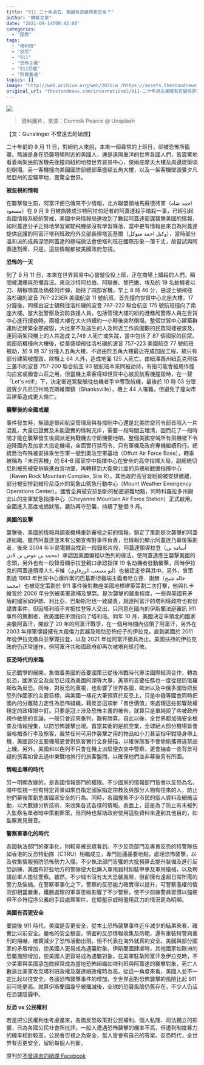 ```yaml
---
title: "911 二十年過去，美國有否變得更安全？"
author: "轉載文章"
date: "2021-09-14T09:42:00"
categories:
  - "國際"
tags:
  - "塔利班"
  - "反恐"
  - "911"
  - "恐怖主義"
  - "911恐襲"
  - "阿爾蓋達"
topics: []
image: "http://web.archive.org/web/2021im_/https://assets.thestandnews.com/media/photos/gqX4xjxqg-.png"
original_url: "thestandnews.com/international/911-二十年過去美國有否變得更安全"
---
```

![](http://web.archive.org/web/2021im_/https://assets.thestandnews.com/media/photos/gqX4xjxqg-.png)
> 資料圖片，來源：Dominik Pearce @ Unsplash

【文：Gunslinger 不曾遠去的硝煙】

二十年前的 9 月 11 日，對紐約人來說，本來一個尋常的上班日，卻被恐怖所籠罩。無論是身在恐襲現場附近的美國人，還是遠隔重洋的世界各國人們，皆震驚地看着兩架民航客機先後撞向紐約地標世界貿易中心，使兩座摩天大樓及周邊建築頃刻倒塌。另一客機撞向美國國防部總部華盛頓五角大樓，以及一架客機墜毀賓夕凡尼亞州的空曠草地，震驚全世界。

**被忽視的情報**

在襲擊發生前，阿富汗便已傳來不少情報，北方聯盟領袖馬蘇德將軍（احمد شاه مسعود‎）在 9 月 9 日被偽裝成沙特阿拉伯記者的阿蓋達殺手暗殺一事，已經引起各國情報系統的警戒，美國中央情報局還收到了數起阿蓋達密謀襲擊美國的情報，如阿蓋達分子正特地學習駕駛飛機卻沒有學習降落，當中更有情報是來自為阿蓋達提供庇護的阿富汗塔利班政府外交部長穆塔瓦基爾（وکيل احمد متوکل），當時部分溫和派的成員深恐阿蓋達的極端做法會使塔利班在國際形象一落千丈，故嘗試與阿蓋達割蓆，只是，這些情報都被美國政府忽視。

**恐怖的一天**

到了 9 月 11 日，本來在世界貿易中心營營役役上班，正在商場上搏殺的人們，瞬間被濃煙與恐懼吞沒。來自沙特阿拉伯、阿聯酋、黎巴嫩、埃及的 19 名劫機者以刀、胡椒噴霧及偽裝的炸彈，劫持了四部客機。早上 8 時 46 分，由波士頓飛往洛杉磯的波音 767-223ER 美國航空 11 號航班，首先撞向世貿中心北座大樓，17 分鐘後，同樣由波士頓飛往洛杉磯的波音 767-222 聯合航空 175 號航班撞向了南座大樓。當大批警察及消防救援人員，包括管理大樓的紐約港務局警隊人員在世貿中心進行搜救時，兩幢大樓在大火持續約一小時後突然倒塌，整個世貿中心建築群連附近建築全部被毀，大批來不及逃生的人及附近工作與圍觀的民眾同樣被波及，連同兩架飛機上的人共造成 2,749 人死亡或失蹤，當中包括了 87 個國家的民眾。兩部航機撞向大樓後，從華盛頓飛往洛杉磯的波音 757-223 美國航空 77 號航班被劫，於 9 時 37 分撞入五角大樓，不過由於五角大樓最近完成加固工程，故只有部分建築被撞毀，除機上 64 人外，造成地面 125 人死亡。由紐澤西州紐瓦克飛往三藩市的波音 757-200 聯合航空 93 號航班本來同被劫持，有指可能會被用作撞向白宮或國會山莊之用，但當機上乘客得知世貿中心被民航客機撞毀時，在一聲「Let's roll!」下，決定衝進駕駛艙從劫機者手中奪取航機，最後於 10 時 03 分墜毀賓夕凡尼亞州尚克斯維爾鎮（Shanksville），機上 44 人罹難，但避免了撞向市區建築造成更大傷亡。

**襲擊後的全國戒嚴**

事件發生時，無論是聯邦航空管理局與各控制中心還是北美防空司令部皆陷入一片混亂，大量已證實及未能證實的情報充斥，需要一段時間去理清，因而花了一段時間才能在襲擊發生後調派足夠戰機去守衛機要地帶。整個美國空域所有飛機被下令迫降國內及加拿大指定機場，全面實行禁飛令，只有軍機及政府專機繼續飛行。總統喬治布殊被安排乘坐空軍一號到奧法空軍基地（Offutt Air Force Base），轉乘被稱為「末日客機」的 E4-B 國家空中指揮中心在安全的高空指揮大局，副總統切尼則被先被安排躲進白宮地堡，再轉移到大衛營北面的烏鴉岩戰備指揮中心（Raven Rock Mountain Complex, Site R）。其他政府高官皆紛紛被安排撤離，部分被安排到維珍尼亞州的氣象山緊急行動中心（Mount Weather Emergency Operations Center）。國會全員被安排到新的秘密避難地點，同時科羅拉多州錫安山的空軍緊急指揮中心（Cheyenne Mountain Air Force Station）正式啟用。全國進入高度戒備狀態，嚴防再守恐襲，持續了整個 9 月。

**美國的反擊**

襲擊後，美國的情報與調查機構重新審視之前的情報，鎖定了策劃是次襲擊的阿蓋達組織。雖然阿蓋達並未有公開宣佈對事件負責，但情報仍顯示阿蓋達乃幕後策劃者，後來 2004 年半島電視台找到一段錄影片段，阿蓋達領導拉登（أسامة بن محمد بن عوض بن لادن‎）承認因美國偏袒以色列的做法，使阿蓋達產生襲擊美國的念頭，另外也有一段錄音顯示拉登親口承認指揮 19 名劫機者發動襲擊，同時伊拉克的阿蓋達領導人扎卡維（أبو مصعب الزرقاوي‎）也被認定參與其中。另外，曾策劃過 1993 年世貿中心爆炸案的巴基斯坦極端主義者哈立德．謝赫（خالد شيخ محمد‎）也被認定策劃於 911 事件後對數座美國地標建築策劃二次打擊，他與扎卡維皆於 2006 年分別被美軍逮捕及擊斃。是次襲擊的嚴重程度，一些與美國有矛盾的國家如伊朗、利比亞、巴勒斯坦也一致譴責，就連阿富汗的塔利班政府也有份譴責事件，但因塔利班不肯把拉登等人交出，只同意在國內的伊斯蘭法庭審訊 911 事件的策劃者，故美國把矛頭指向了塔利班。同年 10 月，美國決定率領北約國家突襲阿富汗，開啟了 20 年的阿富汗戰爭，在一個月時間內佔領了阿富汗，另外在 2003 年揮軍懷疑擁有大殺傷力武器及暗助恐怖份子的伊拉克，直到美國於 2011 年從伊拉克撤兵並擊斃拉登，以及 2021 年從阿富汗撤兵為止。美國扶持的伊拉克政府仍正常運作，但阿富汗共和國政府卻再次被塔利班打敗。

**反恐時代的來臨**

反恐戰爭的展開，象徵着美國的首要國策已從後冷戰時代專注國際經濟合作，轉為反恐，國家安全及反恐已成為美國的頭等大事，美軍的首要任務也一度從提防俄羅斯改為反恐。同時，對反恐的重視，也影響了世界各國，歐洲以及中俄多國皆把反恐列作國家的主要目標，與美國一樣花大筆預算於反恐上，只是中俄等國會同時把國內的分離勢力定性為恐怖組織，藉反恐這項新「普世價值」來處理這些影響政權穩定的政權眼中釘。只要是冠上涉及恐怖主義的被告，就算只是單純說了些被政府視作敏感的言論，一般只會迎來重判，難有勝算。自此以後，全世界都加強安全檢查及情報搜集，以防恐怖襲擊出現。首當其衝的是航空業，全球絕大部分機場皆會嚴格檢查行李及旅客，嚴禁任何可用作襲擊之用的物品如小刀甚至指甲鉗隨身帶上機，美國部分主要機場更會對旅客實行全身掃描，以確保旅客不會偷偷攜帶違禁品上機。另外，美國和以色列不只會在機上派駐便衣空中警察，更會抽查一些背景可疑的旅客如曾去過中東戰地旅行的旅客盤問，以確保他們並非幕後另有所圖。

**情報主導的時代**

另一明顯改變的，是各國情報部門的權限。不少國家的情報部門皆會以反恐為名，暗中監視一些有特定背景如來自指定國家指定宗教及與部分人物有往來的人，防止他們幕後策劃危害國家安全的行為。同時，各國搜集不少市民的個人資料及網絡活動，以大數據分析技術，來收集各式各樣的情報。表面上，這是為了防止有未被列入監察名單者暗中策劃罪案，但同時也幫助政府使用這些資料來達到其他目的，如監察異見聲音。

**警察軍事化的時代**

各國執法部門的軍事化，則較易被民眾看到。不少反恐部門及專責反恐的特警隊伍如香港的反恐特勤隊（CTRU）相繼成立，專門巡邏基要地點，處理恐怖襲擊，以及收集情報預防恐怖勢力入侵。不少執法部門皆獲的大批預算去提升裝備及進行反恐訓練，美國有好些地方的警隊便大批購入軍用器材如裝甲車及軍用槍械，以及聘請前軍人擔任警察。雖然，不少城市沒有太大恐襲風險，但卻擁有遠超日常所需的警力及裝備。在警察軍事化之下，警察的反恐能力確實得以提升，可警察濫權的情況卻相當嚴重，鐵腕處理的軍事思維影響了不少警察，使不少前線警員習慣以強硬但不合符程序公義的手段處理案件，在鎮壓示威時濫用武力的情況更為明顯。

**美國有否更安全**

要說後 911 時代，美國是否更安全，從本土恐怖襲擊事件近年減少的結果來看，確實比以前安全。嚴格的安全檢查，慎密的反恐情報收集及防範，還有重裝特警與重刑的阻嚇，確實減少了恐怖活動出現，但不代表在海外就真的安全。美國與部分國家的矛盾增加，使美國人更易成為遇襲對象。伊斯蘭國肆虐時，其他國家如歐洲的恐襲風險增加，使美國人更容易成為遇襲對象，在美軍駐紮阿富汗及伊拉克時，不少美軍與美國承包商經常成為當地恐怖組織如塔利班與阿蓋達的襲擊對象，死亡人數遠比美軍攻克塔利班政權及薩達姆政權時為高。從這一角度來看，美國人並不一定比起以往安全，各國恐怖襲擊事件的增加，全世界面對恐怖襲擊的風險比起 911 前可能更高。就算伊斯蘭國幾乎被殲滅後，全球的恐襲風險仍舊存在，不少人仍活在恐襲陰霾中。

**反恐 vs 公民權利**

若是把公民權利也考慮進來，各國反恐政策對公民權利、個人私隱、司法獨立的影響，已為各國公民社會所批評。一般人遭遇恐怖襲擊的機率不高，但遭到制度暴力的機率相對較高，公民會否視之為安全，每人皆會有自己的答案。反恐時代，全世界有否更安全，留給每個人判斷。

原刊於[不曾遠去的硝煙 Facebook](http://web.archive.org/web/20211229112521/https://www.facebook.com/GunslingerHK/posts/334149868449004)